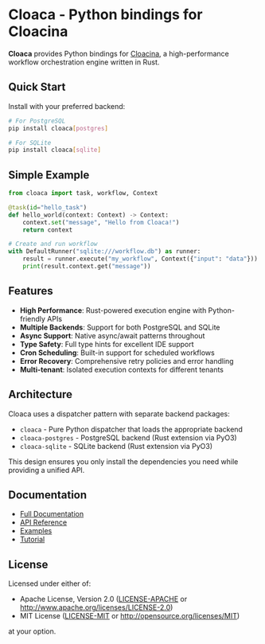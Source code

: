 # Cloaca - Python bindings for Cloacina

**Cloaca** provides Python bindings for [Cloacina](https://github.com/dstorey/cloacina), a high-performance workflow orchestration engine written in Rust.

## Quick Start

Install with your preferred backend:

```bash
# For PostgreSQL
pip install cloaca[postgres]

# For SQLite
pip install cloaca[sqlite]
```

## Simple Example

```python
from cloaca import task, workflow, Context

@task(id="hello_task")
def hello_world(context: Context) -> Context:
    context.set("message", "Hello from Cloaca!")
    return context

# Create and run workflow
with DefaultRunner("sqlite:///workflow.db") as runner:
    result = runner.execute("my_workflow", Context({"input": "data"}))
    print(result.context.get("message"))
```

## Features

- **High Performance**: Rust-powered execution engine with Python-friendly APIs
- **Multiple Backends**: Support for both PostgreSQL and SQLite
- **Async Support**: Native async/await patterns throughout
- **Type Safety**: Full type hints for excellent IDE support
- **Cron Scheduling**: Built-in support for scheduled workflows
- **Error Recovery**: Comprehensive retry policies and error handling
- **Multi-tenant**: Isolated execution contexts for different tenants

## Architecture

Cloaca uses a dispatcher pattern with separate backend packages:

- `cloaca` - Pure Python dispatcher that loads the appropriate backend
- `cloaca-postgres` - PostgreSQL backend (Rust extension via PyO3)
- `cloaca-sqlite` - SQLite backend (Rust extension via PyO3)

This design ensures you only install the dependencies you need while providing a unified API.

## Documentation

- [Full Documentation](https://cloacina.dev)
- [API Reference](https://docs.rs/cloacina)
- [Examples](https://github.com/dstorey/cloacina/tree/main/examples)
- [Tutorial](https://cloacina.dev/tutorials)

## License

Licensed under either of:

- Apache License, Version 2.0 ([LICENSE-APACHE](LICENSE) or http://www.apache.org/licenses/LICENSE-2.0)
- MIT License ([LICENSE-MIT](LICENSE) or http://opensource.org/licenses/MIT)

at your option.

